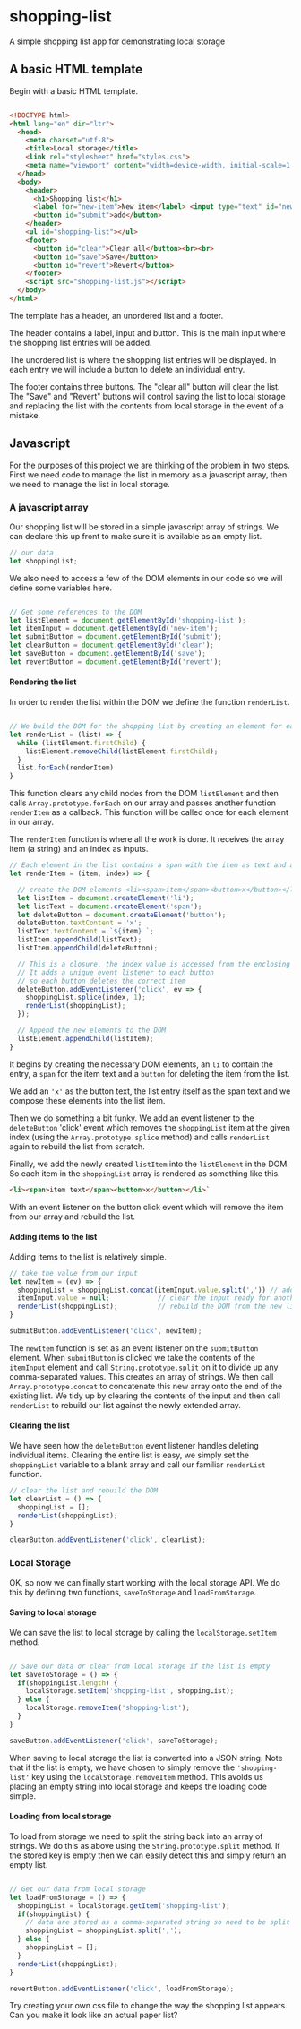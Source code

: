 # shopping-list
A simple shopping list app for demonstrating local storage

## A basic HTML template

Begin with a basic HTML template.

```html

<!DOCTYPE html>
<html lang="en" dir="ltr">
  <head>
    <meta charset="utf-8">
    <title>Local storage</title>
    <link rel="stylesheet" href="styles.css">
    <meta name="viewport" content="width=device-width, initial-scale=1.0">
  </head>
  <body>
    <header>
      <h1>Shopping list</h1>
      <label for="new-item">New item</label> <input type="text" id="new-item">
      <button id="submit">add</button>
    </header>
    <ul id="shopping-list"></ul>
    <footer>
      <button id="clear">Clear all</button><br><br>
      <button id="save">Save</button>
      <button id="revert">Revert</button>
    </footer>
    <script src="shopping-list.js"></script>
  </body>
</html>

```

The template has a header, an unordered list and a footer.

The header contains a label, input and button.
This is the main input where the shopping list entries will be added.

The unordered list is where the shopping list entries will be displayed.
In each entry we will include a button to delete an individual entry.

The footer contains three buttons.
The "clear all" button will clear the list.
The "Save" and "Revert" buttons will control saving the list to local storage and replacing the list with the contents from local storage in the event of a mistake.

## Javascript


For the purposes of this project we are thinking of the problem in two steps.
First we need code to manage the list in memory as a javascript array, then we need to manage the list in local storage.

### A javascript array

Our shopping list will be stored in a simple javascript array of strings.
We can declare this up front to make sure it is available as an empty list.

```javascript
// our data
let shoppingList;
```

We also need to access a few of the DOM elements in our code so we will define some variables here.

```javascript

// Get some references to the DOM
let listElement = document.getElementById('shopping-list');
let itemInput = document.getElementById('new-item');
let submitButton = document.getElementById('submit');
let clearButton = document.getElementById('clear');
let saveButton = document.getElementById('save');
let revertButton = document.getElementById('revert');
```


#### Rendering the list

In order to render the list within the DOM we define the function `renderList`.

```javascript

// We build the DOM for the shopping list by creating an element for each item
let renderList = (list) => {
  while (listElement.firstChild) {
    listElement.removeChild(listElement.firstChild);
  }
  list.forEach(renderItem)
}

```

This function clears any child nodes from the DOM `listElement` and then calls `Array.prototype.forEach` on our array and passes another function `renderItem` as a callback. This function will be called once for each element in our array.

The `renderItem` function is where all the work is done.
It receives the array item (a string) and an index as inputs.

```javascript
// Each element in the list contains a span with the item as text and a delete button
let renderItem = (item, index) => {

  // create the DOM elements <li><span>item</span><button>x</button></li>
  let listItem = document.createElement('li');
  let listText = document.createElement('span');
  let deleteButton = document.createElement('button');
  deleteButton.textContent = 'x';
  listText.textContent = `${item} `;
  listItem.appendChild(listText);
  listItem.appendChild(deleteButton);

  // This is a closure, the index value is accessed from the enclosing scope
  // It adds a unique event listener to each button
  // so each button deletes the correct item
  deleteButton.addEventListener('click', ev => {
    shoppingList.splice(index, 1);
    renderList(shoppingList);
  });

  // Append the new elements to the DOM
  listElement.appendChild(listItem);
}

```

It begins by creating the necessary DOM elements, an `li` to contain the entry, a `span` for the item text and a `button` for deleting the item from the list.

We add an `'x'` as the button text, the list entry itself as the span text and we compose these elements into the list item.

Then we do something a bit funky.
We add an event listener to the `deleteButton` 'click' event which removes the `shoppingList` item at the given index (using the `Array.prototype.splice` method) and calls `renderList` again to rebuild the list from scratch.

Finally, we add the newly created `listItem` into the `listElement` in the DOM.
So each item in the `shoppingList` array is rendered as something like this.

```HTML
<li><span>item text</span><button>x</button></li>`
```
With an event listener on the button click event which will remove the item from our array and rebuild the list.

#### Adding items to the list

Adding items to the list is relatively simple.

```javascript
// take the value from our input
let newItem = (ev) => {
  shoppingList = shoppingList.concat(itemInput.value.split(',')) // add the new value to the list
  itemInput.value = null;            // clear the input ready for another value
  renderList(shoppingList);          // rebuild the DOM from the new list
}

submitButton.addEventListener('click', newItem);
```

The `newItem` function is set as an event listener on the `submitButton` element.
When `submitButton` is clicked we take the contents of the `itemInput` element and call `String.prototype.split` on it to divide up any comma-separated values.
This creates an array of strings.
We then call `Array.prototype.concat` to concatenate this new array onto the end of the existing list.
We tidy up by clearing the contents of the input and then call `renderList` to rebuild our list against the newly extended array.


#### Clearing the list

We have seen how the `deleteButton` event listener handles deleting individual items.
Clearing the entire list is easy, we simply set the `shoppingList` variable to a blank array and call our familiar `renderList` function.

```javascript
// clear the list and rebuild the DOM
let clearList = () => {
  shoppingList = [];
  renderList(shoppingList);
}

clearButton.addEventListener('click', clearList);
```

### Local Storage

OK, so now we can finally start working with the local storage API.
We do this by defining two functions, `saveToStorage` and `loadFromStorage`.

#### Saving to local storage

We can save the list to local storage by calling the `localStorage.setItem` method.

```javascript

// Save our data or clear from local storage if the list is empty
let saveToStorage = () => {
  if(shoppingList.length) {
    localStorage.setItem('shopping-list', shoppingList);
  } else {
    localStorage.removeItem('shopping-list');
  }
}

saveButton.addEventListener('click', saveToStorage);
```

When saving to local storage the list is converted into a JSON string.
Note that if the list is empty, we have chosen to simply remove the `'shopping-list'` key using the `localStorage.removeItem` method.
This avoids us placing an empty string into local storage and keeps the loading code simple.

#### Loading from local storage

To load from storage we need to split the string back into an array of strings.
We do this as above using the `String.prototype.split` method.
If the stored key is empty then we can easily detect this and simply return an empty list.

```javascript

// Get our data from local storage
let loadFromStorage = () => {
  shoppingList = localStorage.getItem('shopping-list');
  if(shoppingList) {
    // data are stored as a comma-separated string so need to be split
    shoppingList = shoppingList.split(',');
  } else {
    shoppingList = [];
  }
  renderList(shoppingList);
}

revertButton.addEventListener('click', loadFromStorage);
```

Try creating your own css file to change the way the shopping list appears.
Can you make it look like an actual paper list?
